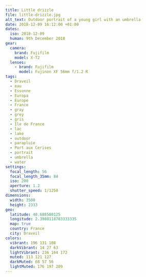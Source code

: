 ```yaml
---
title: Little drizzle
file: little-drizzle.jpg
alt_text: Outdoor portrait of a young girl with an umbrella
date: 2018-12-09 16:12:00 +01:00
dates:
  iso: 2018-12-09
  human: 9th December 2018
gear:
  camera:
    brand: Fujifilm
    model: X-T2
  lenses:
    - brand: Fujifilm
      model: Fujinon XF 56mm f/1.2 R
tags:
  - Draveil
  - eau
  - Essonne
  - Europa
  - Europe
  - France
  - gray
  - grey
  - gris
  - Ile de France
  - lac
  - lake
  - outdoor
  - parapluie
  - Port aux Cerises
  - portrait
  - umbrella
  - water
settings:
  focal_length: 56
  focal_length_35mm: 84
  iso: 200
  aperture: 1.2
  shutter_speed: 1/1250
dimensions:
  width: 3500
  height: 2333
geo:
  latitude: 48.688580125
  longitude: 2.3980118783333335
  map: true
  country: France
  city: Draveil
colors:
  vibrant: 196 131 108
  darkVibrant: 14 27 63
  lightVibrant: 236 164 172
  muted: 113 121 127
  darkMuted: 68 57 56
  lightMuted: 176 197 209
---
```



